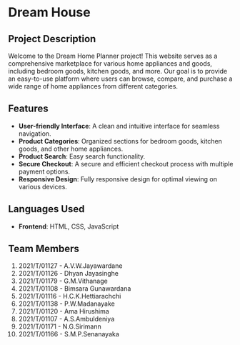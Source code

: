 # Dream House

## Project Description
Welcome to the Dream Home Planner project! This website serves as a comprehensive marketplace for various home appliances and goods, including bedroom goods, kitchen goods, and more. Our goal is to provide an easy-to-use platform where users can browse, compare, and purchase a wide range of home appliances from different categories.

## Features
- **User-friendly Interface**: A clean and intuitive interface for seamless navigation.
- **Product Categories**: Organized sections for bedroom goods, kitchen goods, and other home appliances.
- **Product Search**: Easy search functionality.
- **Secure Checkout**: A secure and efficient checkout process with multiple payment options.
- **Responsive Design**: Fully responsive design for optimal viewing on various devices.

## Languages Used
- **Frontend**: HTML, CSS, JavaScript

## Team Members
1. 2021/T/01127 - A.V.W.Jayawardane
2. 2021/T/01126 - Dhyan Jayasinghe
3. 2021/T/01179 - G.M.Vithanage
4. 2021/T/01108 - Bimsara Gunawardana
5. 2021/T/01116 - H.C.K.Hettiarachchi 
6. 2021/T/01138 - P.W.Madanayake
7. 2021/T/01120 - Ama Hirushima
8. 2021/T/01107 - A.S.Ambuldeniya
9. 2021/T/01171 - N.G.Sirimann
10. 2021/T/01166 - S.M.P.Senanayaka 

